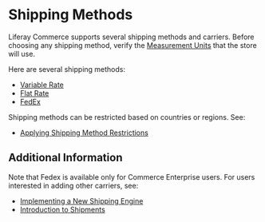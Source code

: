 # Shipping Methods

Liferay Commerce supports several shipping methods and carriers. Before choosing any shipping method, verify the [Measurement Units](../../sales/shipping/measurement-units/README.md) that the store will use. 

Here are several shipping methods:

* [Variable Rate](../../sales/shipping/using-the-variable-rate-shipping-method/README.md)
* [Flat Rate](../../sales/shipping/using-the-flat-rate-shipping-method/README.md)
* [FedEx](../../sales/shipping/using-fedex-as-a-carrier-method/README.md)

Shipping methods can be restricted based on countries or regions. See:

* [Applying Shipping Method Restrictions](../../sales/shipping/applying-shipping-method-restrictions/README.md)

## Additional Information

Note that Fedex is available only for Commerce Enterprise users. For users interested in adding other carriers, see:

* [Implementing a New Shipping Engine](../../../developer-guide/tutorial/implementing-a-new-shipping-engine/README.md)
* [Introduction to Shipments](../../sales/order-management/managing-shipments/introduction-to-shipments/README.md)
